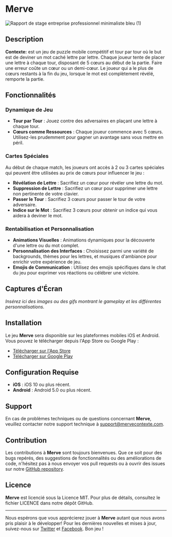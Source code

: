 # Merve
![Rapport de stage entreprise professionnel minimaliste bleu (1)](https://github.com/sainth-nathan-ahoussi/Merve/assets/148043415/09ab43ba-8ff1-4df3-b3b9-f85221a1ef01)


## Description
**Contexte:** est un jeu de puzzle mobile compétitif et tour par tour où le but est de deviner un mot caché lettre par lettre. Chaque joueur tente de placer une lettre à chaque tour, disposant de 5 cœurs au début de la partie. Faire une erreur coûte un cœur ou un demi-cœur. Le joueur qui a le plus de cœurs restants à la fin du jeu, lorsque le mot est complètement révélé, remporte la partie.

## Fonctionnalités

### Dynamique de Jeu
- **Tour par Tour** : Jouez contre des adversaires en plaçant une lettre à chaque tour.
- **Cœurs comme Ressources** : Chaque joueur commence avec 5 cœurs. Utilisez-les prudemment pour gagner un avantage sans vous mettre en péril.

### Cartes Spéciales
Au début de chaque match, les joueurs ont accès à 2 ou 3 cartes spéciales qui peuvent être utilisées au prix de cœurs pour influencer le jeu :

- **Révélation de Lettre** : Sacrifiez un cœur pour révéler une lettre du mot.
- **Suppression de Lettre** : Sacrifiez un cœur pour supprimer une lettre non pertinente de votre clavier.
- **Passer le Tour** : Sacrifiez 3 cœurs pour passer le tour de votre adversaire.
- **Indice sur le Mot** : Sacrifiez 3 cœurs pour obtenir un indice qui vous aidera à deviner le mot.

### Rentabilisation et Personnalisation
- **Animations Visuelles** : Animations dynamiques pour la découverte d'une lettre ou du mot complet.
- **Personnalisation des Interfaces** : Choisissez parmi une variété de backgrounds, thèmes pour les lettres, et musiques d'ambiance pour enrichir votre expérience de jeu.
- **Emojis de Communication** : Utilisez des emojis spécifiques dans le chat du jeu pour exprimer vos réactions ou célébrer une victoire.

## Captures d'Écran

*Insérez ici des images ou des gifs montrant le gameplay et les différentes personnalisations.*

## Installation

Le jeu **Merve** sera disponible sur les plateformes mobiles iOS et Android. Vous pouvez le télécharger depuis l'App Store ou Google Play :

- [Télécharger sur l'App Store](https://www.apple.com/app-store/)
- [Télécharger sur Google Play](https://play.google.com/store)

## Configuration Requise

- **iOS** : iOS 10 ou plus récent.
- **Android** : Android 5.0 ou plus récent.

## Support

En cas de problèmes techniques ou de questions concernant **Merve**, veuillez contacter notre support technique à support@mervecontexte.com.

## Contribution

Les contributions à **Merve** sont toujours bienvenues. Que ce soit pour des bugs repérés, des suggestions de fonctionnalités ou des améliorations de code, n'hésitez pas à nous envoyer vos pull requests ou à ouvrir des issues sur notre [GitHub repository](https://github.com/).

## Licence

**Merve** est licencié sous la Licence MIT. Pour plus de détails, consultez le fichier LICENCE dans notre dépôt GitHub.

---

Nous espérons que vous apprécierez jouer à **Merve** autant que nous avons pris plaisir à le développer! Pour les dernières nouvelles et mises à jour, suivez-nous sur [Twitter](https://twitter.com/) et [Facebook](https://facebook.com/). Bon jeu !
